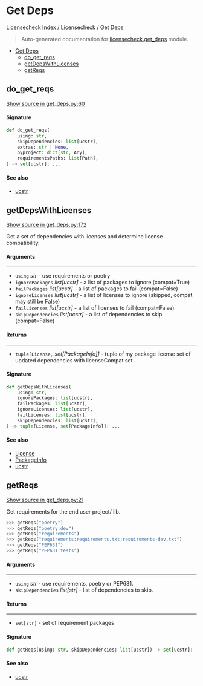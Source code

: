 # Get Deps

[Licensecheck Index](../README.md#licensecheck-index) / [Licensecheck](./index.md#licensecheck) / Get Deps

> Auto-generated documentation for [licensecheck.get_deps](../../../licensecheck/get_deps.py) module.

- [Get Deps](#get-deps)
  - [do_get_reqs](#do_get_reqs)
  - [getDepsWithLicenses](#getdepswithlicenses)
  - [getReqs](#getreqs)

## do_get_reqs

[Show source in get_deps.py:60](../../../licensecheck/get_deps.py#L60)

#### Signature

```python
def do_get_reqs(
    using: str,
    skipDependencies: list[ucstr],
    extras: str | None,
    pyproject: dict[str, Any],
    requirementsPaths: list[Path],
) -> set[ucstr]: ...
```

#### See also

- [ucstr](./types.md#ucstr)



## getDepsWithLicenses

[Show source in get_deps.py:172](../../../licensecheck/get_deps.py#L172)

Get a set of dependencies with licenses and determine license compatibility.

#### Arguments

----
 - `using` *str* - use requirements or poetry
 - `ignorePackages` *list[ucstr]* - a list of packages to ignore (compat=True)
 - `failPackages` *list[ucstr]* - a list of packages to fail (compat=False)
 - `ignoreLicenses` *list[ucstr]* - a list of licenses to ignore (skipped, compat may still be
 False)
 - `failLicenses` *list[ucstr]* - a list of licenses to fail (compat=False)
 - `skipDependencies` *list[ucstr]* - a list of dependencies to skip (compat=False)

#### Returns

-------
 - `tuple[License,` *set[PackageInfo]]* - tuple of
  my package license
  set of updated dependencies with licenseCompat set

#### Signature

```python
def getDepsWithLicenses(
    using: str,
    ignorePackages: list[ucstr],
    failPackages: list[ucstr],
    ignoreLicenses: list[ucstr],
    failLicenses: list[ucstr],
    skipDependencies: list[ucstr],
) -> tuple[License, set[PackageInfo]]: ...
```

#### See also

- [License](./types.md#license)
- [PackageInfo](./types.md#packageinfo)
- [ucstr](./types.md#ucstr)



## getReqs

[Show source in get_deps.py:21](../../../licensecheck/get_deps.py#L21)

Get requirements for the end user project/ lib.

```python
>>> getReqs("poetry")
>>> getReqs("poetry:dev")
>>> getReqs("requirements")
>>> getReqs("requirements:requirements.txt;requirements-dev.txt")
>>> getReqs("PEP631")
>>> getReqs("PEP631:tests")
```

#### Arguments

----
 - `using` *str* - use requirements, poetry or PEP631.
 - `skipDependencies` *list[str]* - list of dependencies to skip.

#### Returns

-------
 - `set[str]` - set of requirement packages

#### Signature

```python
def getReqs(using: str, skipDependencies: list[ucstr]) -> set[ucstr]: ...
```

#### See also

- [ucstr](./types.md#ucstr)